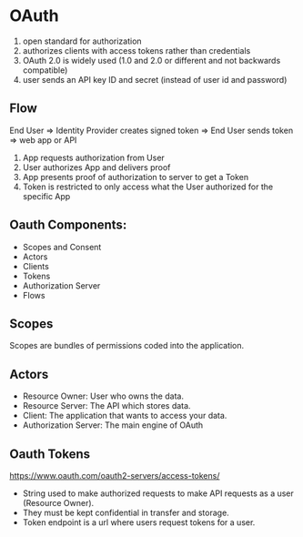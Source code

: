 # OAuth
1. open standard for authorization
2. authorizes clients with access tokens rather than credentials
3. OAuth 2.0 is widely used (1.0 and 2.0 or different and not backwards compatible)
4. user sends an API key ID and secret (instead of user id and password)

## Flow
End User => Identity Provider creates signed token => End User sends token => web app or API

1. App requests authorization from User
2. User authorizes App and delivers proof
3. App presents proof of authorization to server to get a Token
4. Token is restricted to only access what the User authorized for the specific App

## Oauth Components:
* Scopes and Consent
* Actors
* Clients
* Tokens
* Authorization Server
* Flows

## Scopes
Scopes are bundles of permissions coded into the application.

## Actors
* Resource Owner: User who owns the data.
* Resource Server: The API which stores data.
* Client: The application that wants to access your data.
* Authorization Server: The main engine of OAuth

## Oauth Tokens
https://www.oauth.com/oauth2-servers/access-tokens/
* String used to make authorized requests to make API requests as a user (Resource Owner).
* They must be kept confidential in transfer and storage.
* Token endpoint is a url where users request tokens for a user.
